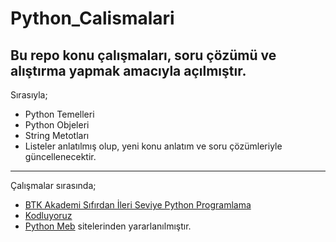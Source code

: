 # Python_Calismalari
## Bu repo konu çalışmaları, soru çözümü ve alıştırma yapmak amacıyla açılmıştır.

Sırasıyla;
* Python Temelleri
* Python Objeleri 
* String Metotları
* Listeler 
anlatılmış olup, yeni konu anlatım ve soru çözümleriyle güncellenecektir.
---
Çalışmalar sırasında;
* [BTK Akademi Sıfırdan İleri Seviye Python Programlama](https://www.btkakademi.gov.tr/portal/course/sifirdan-ileri-seviye-python-programlama-5877) 
* [Kodluyoruz](https://www.youtube.com/c/Kodluyoruz) 
* [Python Meb](http://kitap.eba.gov.tr/panel/dosyalar/upload/1375/0/U_0_29_08_2020_19_36_02_368.pdf) 
sitelerinden yararlanılmıştır.


